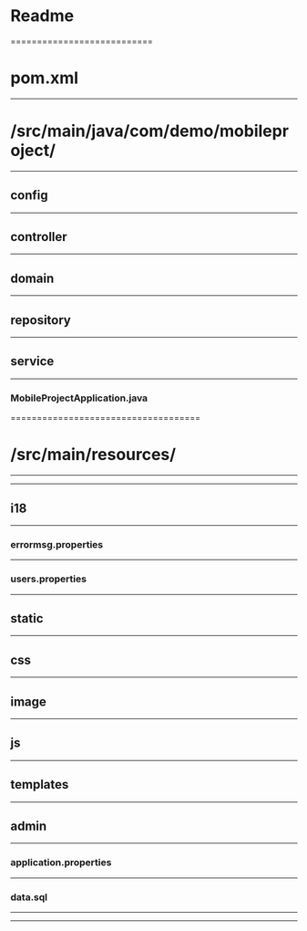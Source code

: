 <!-- Current directory: / Khinexin/Mobile_Sales_Project/ -->
Readme
===========================
===========================
# pom.xml

***

# /src/main/java/com/demo/mobileproject/
***
## config
***
## controller
***
## domain
***
## repository
***
## service
***
### MobileProjectApplication.java
====================================
# /src/main/resources/
***
***
## i18
***
### errormsg.properties
***
### users.properties
***
## static
***
## css
***
## image
***
## js
***
## templates
***
## admin
***
### application.properties
***
### data.sql
***
***
